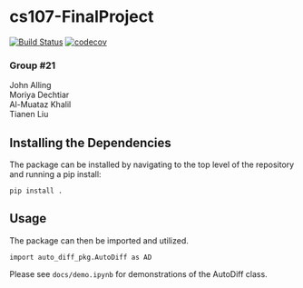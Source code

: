 # cs107-FinalProject 
[![Build Status](https://travis-ci.com/DeriveMeCrazy-AutoDiff/cs107-FinalProject.svg?token=tjHxgXnrZQTw99nTC12g&branch=m1b)](https://travis-ci.com/DeriveMeCrazy-AutoDiff/cs107-FinalProject)
[![codecov](https://codecov.io/gh/DeriveMeCrazy-AutoDiff/cs107-FinalProject/branch/master/graph/badge.svg?token=G7FvPYxS2N)](https://codecov.io/gh/DeriveMeCrazy-AutoDiff/cs107-FinalProject)

### Group #21
John Alling \
Moriya Dechtiar \
Al-Muataz Khalil \
Tianen Liu

## Installing the Dependencies
The package can be installed by navigating to the top level of the repository and running a pip install:
```
pip install .
```
## Usage
The package can then be imported and utilized.
```
import auto_diff_pkg.AutoDiff as AD
```
Please see `docs/demo.ipynb` for demonstrations of the AutoDiff class.
